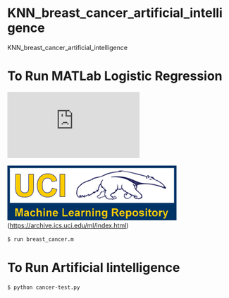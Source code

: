 # KNN_breast_cancer_artificial_intelligence
 KNN_breast_cancer_artificial_intelligence
 
# To Run MATLab Logistic Regression
[![N|Solid](https://archive.ics.uci.edu/ml/index.html)](https://nodesource.com/products/nsolid)

![](logo-UCI.gif)(https://archive.ics.uci.edu/ml/index.html)

 ```sh
$ run breast_cancer.m
```
# To Run Artificial Iintelligence
 ```sh
$ python cancer-test.py
```

